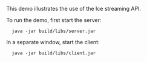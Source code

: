 This demo illustrates the use of the Ice streaming API.

To run the demo, first start the server:

      java -jar build/libs/server.jar

In a separate window, start the client:

      java -jar build/libs/client.jar
